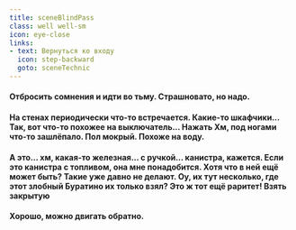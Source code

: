 ```yaml
---
title: sceneBlindPass
class: well well-sm
icon: eye-close
links:
- text: Вернуться ко входу
  icon: step-backward
  goto: sceneTechnic
---
```


<h4>Отбросить сомнения и идти во тьму. Страшновато, но надо.</h4>
<h4>На стенах периодически что-то встречается. Какие-то шкафчики... Так, вот что-то похожее на выключатель... <a class="killer-action btn btn-inverse">Нажать</a> Хм, под ногами что-то зашлёпало. Пол мокрый. Похоже на воду.</h4>
<h4>А это... хм, какая-то железная... с ручкой... канистра, кажется. Если это канистра с топливом, она мне понадобится. Хотя что в ней ещё может быть? Такие уже давно не делают. Оу, их тут несколько, где этот злобный Буратино их только взял? Это ж тот ещё раритет! <a class="btn btn-inverse" id="takePetrol">Взять закрытую</a></h4>
<h4>Хорошо, можно двигать обратно.</h4>
